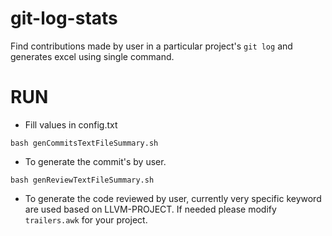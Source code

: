 # git-log-stats
Find contributions made by user in a particular project's `git log` and generates excel using single command.

# RUN
- Fill values in config.txt

`bash genCommitsTextFileSummary.sh`
- To generate the commit's by user.

`bash genReviewTextFileSummary.sh`
- To generate the code reviewed by user, currently very specific keyword are used based on LLVM-PROJECT.
  If needed please modify `trailers.awk` for your project.
 
